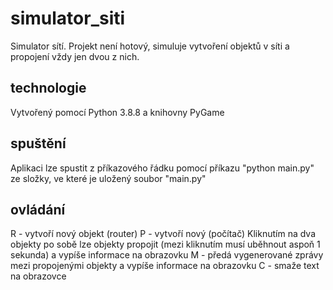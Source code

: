 # simulator_siti
Simulator sítí. Projekt není hotový, simuluje vytvoření objektů v síti a propojení vždy jen dvou z nich.

## technologie
Vytvořený pomocí Python 3.8.8 a knihovny PyGame

## spuštění 
Aplikaci lze spustit z příkazového řádku pomocí příkazu "python main.py" ze složky, ve které je uložený soubor "main.py"

## ovládání
R - vytvoří nový objekt (router)
P - vytvoří nový (počítač)
Kliknutím na dva objekty po sobě lze objekty propojit (mezi kliknutím musí uběhnout aspoň 1 sekunda) a vypíše informace na obrazovku
M - předá vygenerované zprávy mezi propojenými objekty a vypíše informace na obrazovku
C - smaže text na obrazovce
